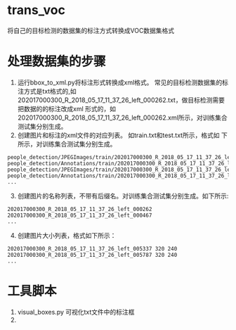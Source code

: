 # trans_voc
将自己的目标检测的数据集的标注方式转换成VOC数据集格式
# 处理数据集的步骤
1. 运行bbox_to_xml.py将标注形式转换成xml格式。
常见的目标检测数据集的标注方式是txt格式的,如202017000300_R_2018_05_17_11_37_26_left_000262.txt，做目标检测需要把数据的的标注改成xml 形式的，如202017000300_R_2018_05_17_11_37_26_left_000262.xml所示，对训练集合测试集分别生成。
2. 创建图片和标注的xml文件的对应列表。
如train.txt和test.txt所示，格式如 下所示，对训练集合测试集分别生成。
```
people_detection/JPEGImages/train/202017000300_R_2018_05_17_11_37_26_left_000262.jpg people_detection/Annotations/train/202017000300_R_2018_05_17_11_37_26_left_000262.xml
people_detection/JPEGImages/train/202017000300_R_2018_05_17_11_37_26_left_000467.jpg people_detection/Annotations/train/202017000300_R_2018_05_17_11_37_26_left_000467.xml
...
```
3. 创建图片的名称列表，不带有后缀名。对训练集合测试集分别生成。如下所示:
```
202017000300_R_2018_05_17_11_37_26_left_000262
202017000300_R_2018_05_17_11_37_26_left_000467
...
```
4. 创建图片大小列表，格式如下所示：
```
202017000300_R_2018_05_17_11_37_26_left_005337 320 240
202017000300_R_2018_05_17_11_37_26_left_005787 320 240
...
```
# 工具脚本
1. visual_boxes.py 可视化txt文件中的标注框
2. 



